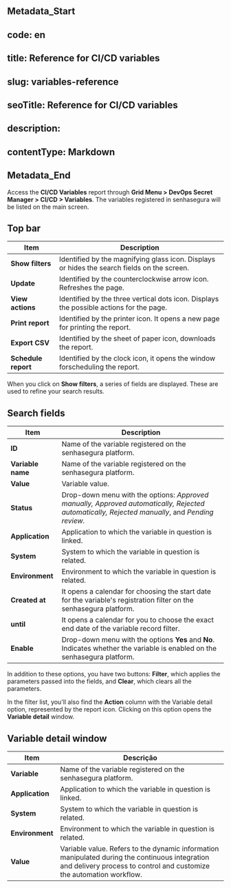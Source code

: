 ## Metadata_Start 
## code: en
## title: Reference for CI/CD variables 
## slug: variables-reference 
## seoTitle: Reference for CI/CD variables 
## description:  
## contentType: Markdown 
## Metadata_End
Access the **CI/CD Variables** report through **Grid Menu > DevOps Secret Manager > CI/CD > Variables**. The variables registered in senhasegura will be listed on the main screen.

## Top bar

| Item                 | Description                                                                                 |
| -------------------- | ------------------------------------------------------------------------------------------- |
| **Show filters**    | Identified by the magnifying glass icon. Displays or hides the search fields on the screen. |
| **Update**          | Identified by the counterclockwise arrow icon. Refreshes the page.                          |
| **View actions**    | Identified by the three vertical dots icon. Displays the possible actions for the page.     |
| **Print report**    | Identified by the printer icon. It opens a new page for printing the report.                |
| **Export CSV**      | Identified by the sheet of paper icon, downloads the report.                                |
| **Schedule report** | Identified by the clock icon, it opens the window forscheduling the report.                 |

When you click on **Show filters**, a series of fields are displayed. These are used to refine your search results.
## Search fields

| Item               | Description                                                                                                                                |
| ------------------ | ------------------------------------------------------------------------------------------------------------------------------------------ |
| **ID**            | Name of the variable registered on the senhasegura platform.                                                                               |
| **Variable name** | Name of the variable registered on the senhasegura platform.                                                                               |
| **Value**         | Variable value.                                                                                                                            |
| **Status**        | Drop-down menu with the options: *Approved manually, Approved automatically, Rejected automatically, Rejected manually*, and *Pending review.* |
| **Application**   | Application to which the variable in question is linked.                                                                                   |
| **System**        | System to which the variable in question is related.                                                                                       |
| **Environment**   | Environment to which the variable in question is related.                                                                                  |
| **Created at**    | It opens a calendar for choosing the start date for the variable's registration filter on the senhasegura platform.                        |
| **until**         | It opens a calendar for you to choose the exact end date of the variable record filter.                                                    |
| **Enable**        | Drop-down menu with the options **Yes** and **No**. Indicates whether the variable is enabled on the senhasegura platform.                            |

In addition to these options, you have two buttons: **Filter**, which applies the parameters passed into the fields, and **Clear**, which clears all the parameters.

In the filter list, you'll also find the **Action** column with the Variable detail option, represented by the report icon. Clicking on this option opens the **Variable detail** window.

## Variable detail window

| Item             | Descrição                                                                                                                                                            |
| ---------------- | ---------------------------------------------------------------------------------------------------------------------------------------------------------------------- |
| **Variable**    | Name of the variable registered on the senhasegura platform.                                                                                                           |
| **Application** | Application to which the variable in question is linked.                                                                                                               |
| **System**      | System to which the variable in question is related.                                                                                                                   |
| **Environment** | Environment to which the variable in question is related.                                                                                                              |
| **Value**       | Variable value. Refers to the dynamic information manipulated during the continuous integration and delivery process to control and customize the automation workflow. |